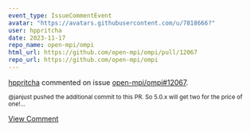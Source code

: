 ```yaml
---
event_type: IssueCommentEvent
avatar: "https://avatars.githubusercontent.com/u/7818666?"
user: hppritcha
date: 2023-11-17
repo_name: open-mpi/ompi
html_url: https://github.com/open-mpi/ompi/pull/12067
repo_url: https://github.com/open-mpi/ompi
---
```


<a href='https://github.com/hppritcha' target='_blank'>hppritcha</a> commented on issue <a href='https://github.com/open-mpi/ompi/pull/12067' target='_blank'>open-mpi/ompi#12067</a>.

<small>@janjust pushed the additional commit to this PR. So 5.0.x will get two for the price of one!...</small>

<a href='https://github.com/open-mpi/ompi/pull/12067' target='_blank'>View Comment</a>